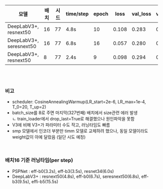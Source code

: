 |모델|배치|시드|time/step|epoch|loss|val_loss|val_mIoU|LB score|
|------|---|---|---|---|---|---|---|---|
|DeepLabV3+, resnext50|16|77|4.8s|10|0.108|0.283|0.463|0.5754|
|DeepLabV3+, seresnext50|16|77|6.8s|16|0.057|0.280|0.476|0.5670|
|DeepLabV3+, resnext50|8|77|2.4s|9|0.098|0.294|0.451|0.5795|

<br>
<br>

### 비고
- scheduler: CosineAnnealingWarmup(LR_start=2e-6, LR_max=1e-4, T_0=20, T_up=2)
- batch_size를 8로 주면 마지막(327번째) 배치에서 size관련 에러 발생<br>
  ㄴ train_loader에서 drop_last=True로 해결했으나 원인파악을 못함<br>
- V3에 비해 V3+가 파라미터 수도 작고, 러닝타임도 빠름
- smp 모델에서 인코더 부분만 timm 모델로 교체하려 했으나, 동일 모델이라도 weight값이 아예 달랐음 (일단 시도 예정)

<br>

### 배치16 기준 러닝타임(per step)
- PSPNet : eff-b0(3.2s), eff-b3(3.5s), resnet34(6.0s)
- DeepLabV3+ : resnext50(4.8s), eff-b0(6.7s), seresnext50(6.8s), eff-b3(9.5s), effi-b5(15.5s)
